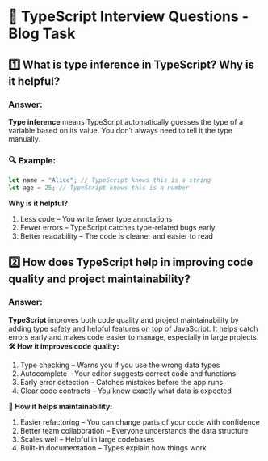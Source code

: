 # 🎯 TypeScript Interview Questions - Blog Task

## 1️⃣ What is type inference in TypeScript? Why is it helpful?

### Answer:

**Type inference** means TypeScript automatically guesses the type of a variable based on its value. You don’t always need to tell it the type manually.

### 🔍 Example:

```ts
let name = "Alice"; // TypeScript knows this is a string
let age = 25; // TypeScript knows this is a number
```

**Why is it helpful?**

1. Less code – You write fewer type annotations
2. Fewer errors – TypeScript catches type-related bugs early
3. Better readability – The code is cleaner and easier to read

## 2️⃣ How does TypeScript help in improving code quality and project maintainability?

### Answer:

**TypeScript** improves both code quality and project maintainability by adding type safety and helpful features on top of JavaScript. It helps catch errors early and makes code easier to manage, especially in large projects.
**🛠 How it improves code quality:**

1.  Type checking – Warns you if you use the wrong data types
2.  Autocomplete – Your editor suggests correct code and functions
3.  Early error detection – Catches mistakes before the app runs
4.  Clear code contracts – You know exactly what data is expected

**🧩 How it helps maintainability:**

1. Easier refactoring – You can change parts of your code with confidence
2. Better team collaboration – Everyone understands the data structure
3. Scales well – Helpful in large codebases
4. Built-in documentation – Types explain how things work
